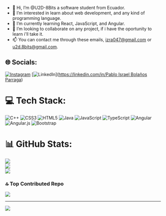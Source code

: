 - 👋 Hi, I’m @U2D-8Bits a software student from Ecuador.
- 👀 I’m interested in learn about web development, and any kind of programming language.
- 🌱 I’m currently learning React, JavaScript, and Angular.
- 💞️ I’m looking to collaborate on any project, if i have the oportunity to learn i'll take it.
- 📫 You can contact me through these emails, izra047@gmail.com or u2d.8bits@gmail.com.


## 🌐 Socials:
[![Instagram](https://img.shields.io/badge/Instagram-%23E4405F.svg?logo=Instagram&logoColor=white)](https://instagram.com/isra_047) [![LinkedIn](https://img.shields.io/badge/LinkedIn-%230077B5.svg?logo=linkedin&logoColor=white)]([https://linkedin.com/in/Pablo Israel Bolaños Parraga](https://www.linkedin.com/in/israelBolanos/)) 

# 💻 Tech Stack:
![C++](https://img.shields.io/badge/c++-%2300599C.svg?style=for-the-badge&logo=c%2B%2B&logoColor=white) ![CSS3](https://img.shields.io/badge/css3-%231572B6.svg?style=for-the-badge&logo=css3&logoColor=white) ![HTML5](https://img.shields.io/badge/html5-%23E34F26.svg?style=for-the-badge&logo=html5&logoColor=white) ![Java](https://img.shields.io/badge/java-%23ED8B00.svg?style=for-the-badge&logo=java&logoColor=white) ![JavaScript](https://img.shields.io/badge/javascript-%23323330.svg?style=for-the-badge&logo=javascript&logoColor=%23F7DF1E) ![TypeScript](https://img.shields.io/badge/typescript-%23007ACC.svg?style=for-the-badge&logo=typescript&logoColor=white) ![Angular](https://img.shields.io/badge/angular-%23DD0031.svg?style=for-the-badge&logo=angular&logoColor=white) ![Angular.js](https://img.shields.io/badge/angular.js-%23E23237.svg?style=for-the-badge&logo=angularjs&logoColor=white) ![Bootstrap](https://img.shields.io/badge/bootstrap-%23563D7C.svg?style=for-the-badge&logo=bootstrap&logoColor=white)
# 📊 GitHub Stats:
![](https://github-readme-stats.vercel.app/api?username=U2D-8Bits&theme=radical&hide_border=true&include_all_commits=false&count_private=true)<br/>
![](https://github-readme-streak-stats.herokuapp.com/?user=U2D-8Bits&theme=radical&hide_border=true)<br/>
![](https://github-readme-stats.vercel.app/api/top-langs/?username=U2D-8Bits&theme=radical&hide_border=true&include_all_commits=false&count_private=true&layout=compact)

### 🔝 Top Contributed Repo
![](https://github-contributor-stats.vercel.app/api?username=U2D-8Bits&limit=5&theme=dark&combine_all_yearly_contributions=true)

---
[![](https://visitcount.itsvg.in/api?id=U2D-8Bits&icon=0&color=0)](https://visitcount.itsvg.in)

<!-- Proudly created with GPRM ( https://gprm.itsvg.in ) -->
